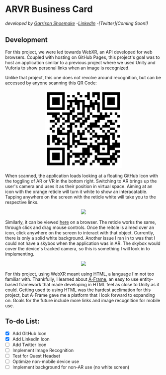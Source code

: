 # ARVR Business Card
###### developed by [Garrison Shoemake](https://github.com/Garrison-Shoemake) -[LinkedIn](https://www.linkedin.com/in/garrison-shoemake/) -[Twitter](Coming Soon!)

## Development
For this project, we were led towards WebXR, an API developed for web browsers. Coupled with hosting on GitHub Pages, this project's goal was to host an application similar to a previous project where we used Unity and Vuforia to show personal links when an image is recognized.

Unlike that project, this one does not revolve around recognition, but can be accessed by anyone scanning this QR Code:
<p align="center">
  <img src="https://raw.githubusercontent.com/Garrison-Shoemake/business-card/master/QR%20Code.png" width="250">
</p>

When scanned, the application loads looking at a floating GitHub Icon with the toggling of AR or VR in the bottom right. Switching to AR brings up the user's camera and uses it as their position in virtual space. Aiming at an icon with the orange reticle will turn it white to show an interacatable. Tapping anywhere on the screen with the reticle white will take you to the respective links. 

<p align="center">
  <img src="https://cdn.discordapp.com/attachments/276959475737296896/953066135434170438/Screenshot_20220314-180406_Chrome.jpg" width="250">
</p>

Similarly, it can be viewed [here](https://garrison-shoemake.github.io/business-card/) on a browser. The reticle works the same, through click and drag mouse controls. Once the reitcle is aimed over an icon, click anywhere on the screen to interact with that object. Currently, there is only a solid white background. Another issue I ran in to was that I could not have a skybox when the application was in AR. The skybox would cover the device's tracked camera, so this is something I will look in to implementing.

<p align="center">
  <img src="https://cdn.discordapp.com/attachments/276959475737296896/953075686631952414/Screenshot_20220314-180537_Chrome.jpg" width="250">
</p>

For this project, using WebXR meant using HTML, a language I'm not too familiar with. Thankfully, I learned about [A-Frame](https://aframe.io/), an easy to use entity-based framework that made developing in HTML feel as close to Unity as it could. Getting used to using HTML was the hardest acclimation for this project, but A-Frame gave me a platform that I look forward to expanding on. Goals for the future include more links and image recognition for mobile use.


## To-do List:
- [x] Add GitHub Icon
- [x] Add LinkedIn Icon 
- [ ] Add Twitter Icon
- [ ] Implement Image Recognition
- [ ] Test for Quest Headset
- [ ] Optimize non-mobile device use
- [ ] Implement background for non-AR use (no white screen)
